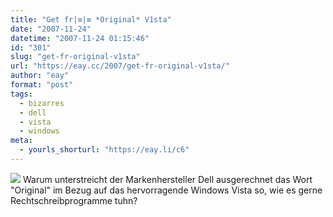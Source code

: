 ```yaml
---
title: "Get fr|≡|≡ *Original* V1sta"
date: "2007-11-24"
datetime: "2007-11-24 01:15:46"
id: "301"
slug: "get-fr-original-v1sta"
url: "https://eay.cc/2007/get-fr-original-v1sta/"
author: "eay"
format: "post"
tags:
  - bizarres
  - dell
  - vista
  - windows
meta:
  - yourls_shorturl: "https://eay.li/c6"
---
```


![](/uploads/2007/originalvista.gif) Warum unterstreicht der Markenhersteller Dell ausgerechnet das Wort "Original" im Bezug auf das hervorragende Windows Vista so, wie es gerne Rechtschreibprogramme tuhn?
